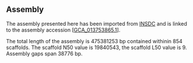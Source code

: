 **Assembly**
--------

The assembly presented here has been imported from [INSDC](http://www.insdc.org) and is linked to the assembly accession [[GCA_013753865.1](http://www.ebi.ac.uk/ena/data/view/GCA_013753865.1)].

The total length of the assembly is 475381253 bp contained withinin 854 scaffolds.
The scaffold N50 value is 19840543, the scaffold L50 value is 9.
Assembly gaps span 38776 bp.
